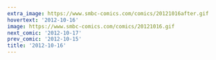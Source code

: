 ```yaml
---
extra_image: https://www.smbc-comics.com/comics/20121016after.gif
hovertext: '2012-10-16'
image: https://www.smbc-comics.com/comics/20121016.gif
next_comic: '2012-10-17'
prev_comic: '2012-10-15'
title: '2012-10-16'
---
```


